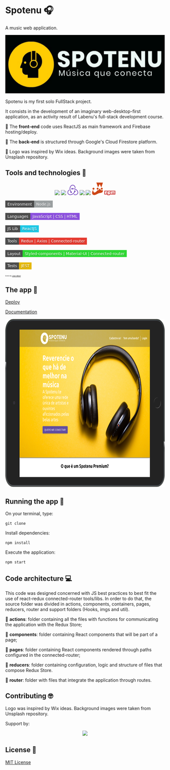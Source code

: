 # Spotenu :headphones:
A music web application.

<p align="center">
<img src="https://github.com/Meira-JH/spotenu-frontend-project/blob/master/spotenu-fullstack/src/img/music/logo-colorida.svg"/>
</p>

Spotenu is my first solo FullStack project. 

It consists in the development of an imaginary web-desktop-first application, as an activity result of Labenu's full-stack development course. 

:small_orange_diamond: The **front-end** code uses ReactJS as main framework and Firebase hosting/deploy. 

:small_orange_diamond: The **back-end** is structured through Google's Cloud Firestore platform. 

:small_orange_diamond: Logo was inspired by Wix ideas. Background images were taken from Unsplash repository.

## Tools and technologies :wrench:
  

<p align="center">
<img width="40px" src="https://cdn4.iconfinder.com/data/icons/google-i-o-2016/512/google_firebase-2-128.png"/>
<img width="40px" src="https://cdn.iconscout.com/icon/free/png-256/nodejs-2-226035.png"/>
<img width="35px" src="https://github.com/MarioTerron/logo-images/blob/master/logos/redux.png"/>
<img width="35px" src="https://raw.githubusercontent.com/jalbertsr/logo-badge-images/master/img/react_logo.png"/>
<img width="35px" src="http://3con14.biz/code/_data/js/intro/js-logo.png"/>
<img width="35px" src="https://github.com/MarioTerron/logo-images/blob/master/logos/jest.png"/>
<img width="35px" src="https://github.com/MarioTerron/logo-images/blob/master/logos/npm.png"/>
</p>

<p>
<img height="22px" src="https://github.com/Meira-JH/futureEats/blob/master/futureEats/src/imgs/EnvironmentNodejs.png"/>
</p>
<p>
<img height="22px" src="https://github.com/Meira-JH/futureEats/blob/master/futureEats/src/imgs/languages.png"/>
</p>
<p>
<img height="22px" src="https://github.com/Meira-JH/futureEats/blob/master/futureEats/src/imgs/JSLibReactJS.png"/>
</p>
<p>
<img height="22px" src="https://github.com/Meira-JH/futureEats/blob/master/futureEats/src/imgs/tools.png"/>
</p>
<p>
<img height="22px" src="https://github.com/Meira-JH/futureEats/blob/master/futureEats/src/imgs/layout.png"/>
</p>
<p>
<img height="22px" src="https://github.com/Meira-JH/futureEats/blob/master/futureEats/src/imgs/jest.png"/>
</p>


<p  style="font-size:5px; text-align:left">
<i>Icons by <a href="https://github.com/jalbertsr/logo-badge-images">Joan Albert</a></i>
</p>

## The app  :iphone:

[Deploy](https://spotenu-fullstack-project.web.app/)

[Documentation]()


<p align="center">
<img height="530px" src="https://github.com/Meira-JH/spotenu-frontend-project/blob/master/spotenu-fullstack/src/img/spotenu-fullstack-project.web.app_(iPad).png"/>
</p>



## Running the app :running:

On your terminal, type:

```
git clone 
```

Install dependencies:
```
npm install
```

Execute the application:
```
npm start 
```

## Code architecture :computer:

This code was designed concerned with JS best practices to best fit the use of react-redux connected-router tools/libs. In order to do that, the source folder was divided in actions, components, containers, pages, reducers, router and support folders (Hooks, imgs and util).

:small_blue_diamond: **actions**: folder containing all the files with functions for communicating the application with the Redux Store;

:small_blue_diamond: **components**: folder containing React components that will be part of a page;

:small_blue_diamond: **pages**: folder containing React components rendered through paths configured in the connected-router;

:small_blue_diamond: **reducers**: folder containing configuration, logic and structure of files that compose Redux Store.

:small_blue_diamond: **router**: folder with files that integrate the application through routes.


## Contributing :nerd_face:

Logo was inspired by Wix ideas. Background images were taken from Unsplash repository.

Support by:
<p align="center">
<img src="https://uploads-ssl.webflow.com/5e790d30d198385b09366d8f/5eb17dfd4a07be86d2b8951e_Labenu_principal_slogan.png"/>
</p>

## License :page_facing_up:
[MIT License](https://choosealicense.com/licenses/mit/)

